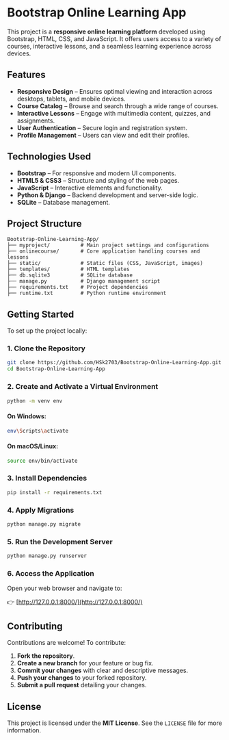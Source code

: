 # Bootstrap Online Learning App

This project is a **responsive online learning platform** developed using Bootstrap, HTML, CSS, and JavaScript. It offers users access to a variety of courses, interactive lessons, and a seamless learning experience across devices.

## Features

- **Responsive Design** – Ensures optimal viewing and interaction across desktops, tablets, and mobile devices.
- **Course Catalog** – Browse and search through a wide range of courses.
- **Interactive Lessons** – Engage with multimedia content, quizzes, and assignments.
- **User Authentication** – Secure login and registration system.
- **Profile Management** – Users can view and edit their profiles.

## Technologies Used

- **Bootstrap** – For responsive and modern UI components.
- **HTML5 & CSS3** – Structure and styling of the web pages.
- **JavaScript** – Interactive elements and functionality.
- **Python & Django** – Backend development and server-side logic.
- **SQLite** – Database management.

## Project Structure

```
Bootstrap-Online-Learning-App/
├── myproject/          # Main project settings and configurations
├── onlinecourse/       # Core application handling courses and lessons
├── static/             # Static files (CSS, JavaScript, images)
├── templates/          # HTML templates
├── db.sqlite3          # SQLite database
├── manage.py           # Django management script
├── requirements.txt    # Project dependencies
├── runtime.txt         # Python runtime environment
```

## Getting Started

To set up the project locally:

### 1. Clone the Repository

```bash
git clone https://github.com/HSk2703/Bootstrap-Online-Learning-App.git
cd Bootstrap-Online-Learning-App
```

### 2. Create and Activate a Virtual Environment

```bash
python -m venv env
```

#### On Windows:
```bash
env\Scripts\activate
```

#### On macOS/Linux:
```bash
source env/bin/activate
```

### 3. Install Dependencies

```bash
pip install -r requirements.txt
```

### 4. Apply Migrations

```bash
python manage.py migrate
```

### 5. Run the Development Server

```bash
python manage.py runserver
```

### 6. Access the Application

Open your web browser and navigate to:

👉 [http://127.0.0.1:8000/](http://127.0.0.1:8000/)

## Contributing

Contributions are welcome! To contribute:

1. **Fork the repository**.
2. **Create a new branch** for your feature or bug fix.
3. **Commit your changes** with clear and descriptive messages.
4. **Push your changes** to your forked repository.
5. **Submit a pull request** detailing your changes.

## License

This project is licensed under the **MIT License**. See the `LICENSE` file for more information.

